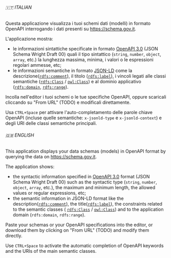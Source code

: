 ###### 🇮🇹 ITALIAN

Questa applicazione visualizza i tuoi schemi dati (modelli) in formato OpenAPI interrogando i dati presenti su <https://schema.gov.it>.

L'applicazione mostra:

- le informazioni sintattiche specificate
in formato [OpenAPI 3.0](https://spec.openapis.org/oas/v3.0.3.html) (JSON Schema Wright Draft 00) quali
il tipo sintattico (`string`, `number`, `object`, `array`, etc.) la lunghezza massima, minima, i valori o le espressioni regolari ammesse, etc;
- le informazioni semantiche in formato
[JSON-LD](https://spec.openapis.org/oas/v3.0.3.html)
come
la descrizione([`rdfs:comment`](https://www.w3.org/2000/01/rdf-schema#comment)),
il titolo ([`rdfs:label`](https://www.w3.org/2000/01/rdf-schema#label)),
i vincoli legati alle classi semantiche
([`rdfs:Class`](https://www.w3.org/2000/01/rdf-schema#Class) / [`owl:Class`](https://www.w3.org/2002/07/owl#Class))
e al dominio applicativo ([`rdfs:domain`](
https://www.w3.org/2000/01/rdf-schema#domain
), [`rdfs:range`](https://www.w3.org/2000/01/rdf-schema#range)).

Incolla nell'editor i tuoi schemi o le tue specifiche OpenAPI,
oppure scaricali cliccando su "From URL" (TODO) e modificali direttamente.

Usa `CTRL+Space` per attivare l'auto-completamento
delle parole chiave OpenAPI
(incluse quelle semantiche: `x-jsonld-type` e `x-jsonld-context`)
e degli URI delle classi semantiche principali.

###### 🇬🇧 ENGLISH

This application displays your data schemas (models) in OpenAPI format by querying the data on <https://schema.gov.it>.

The application shows:

- the syntactic information specified
in [OpenAPI 3.0](https://spec.openapis.org/oas/v3.0.3.html) format (JSON Schema Wright Draft 00)
such as the syntactic type (`string`, `number`, `object`, `array`, etc.), the maximum and minimum length, the allowed values or regular expressions, etc;
- the semantic information in JSON-LD format
like
the description([`rdfs:comment`](https://www.w3.org/2000/01/rdf-schema#comment)),
the title([`rdfs:label`](https://www.w3.org/2000/01/rdf-schema#label)),
the constraints related to the semantic classes
( [`rdfs:Class`](https://www.w3.org/2000/01/rdf-schema#Class) / [`owl:Class`](https://www.w3.org/2002/07/owl#Class)) and to the application domain (`rdfs:domain`, `rdfs:range`).

Paste your schemas or your OpenAPI specifications into the editor,
or download them by clicking on "From URL" (TODO) and modify them directly.

Use `CTRL+Space` to activate the automatic completion
of OpenAPI keywords
and the URIs of the main semantic classes.
